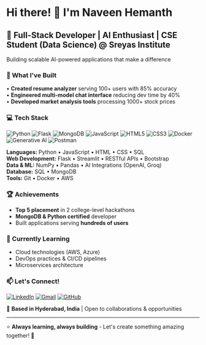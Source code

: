 # Hi there! 👋 I'm Naveen Hemanth

## 🚀 Full-Stack Developer | AI Enthusiast | CSE Student (Data Science) @ Sreyas Institute

Building scalable AI-powered applications that make a difference

### 🎯 What I've Built
• **Created resume analyzer** serving 100+ users with 85% accuracy  
• **Engineered multi-model chat interface** reducing dev time by 40%  
• **Developed market analysis tools** processing 1000+ stock prices  

### 💻 Tech Stack
![Python](https://img.shields.io/badge/-Python-3776AB?style=flat-square&logo=Python&logoColor=white)
![Flask](https://img.shields.io/badge/-Flask-000000?style=flat-square&logo=Flask&logoColor=white)
![MongoDB](https://img.shields.io/badge/-MongoDB-47A248?style=flat-square&logo=MongoDB&logoColor=white)
![JavaScript](https://img.shields.io/badge/-JavaScript-F7DF1E?style=flat-square&logo=JavaScript&logoColor=black)
![HTML5](https://img.shields.io/badge/-HTML5-E34F26?style=flat-square&logo=HTML5&logoColor=white)
![CSS3](https://img.shields.io/badge/-CSS3-1572B6?style=flat-square&logo=CSS3&logoColor=white)
![Docker](https://img.shields.io/badge/-Docker-2496ED?style=flat-square&logo=Docker&logoColor=white)
![Generative AI](https://img.shields.io/badge/-Generative%20AI-FF6B6B?style=flat-square&logo=OpenAI&logoColor=white)
![Postman](https://img.shields.io/badge/-Postman-FF6C37?style=flat-square&logo=Postman&logoColor=white)

**Languages:** Python • JavaScript • HTML • CSS • SQL  
**Web Development:** Flask • Streamlit • RESTful APIs • Bootstrap  
**Data & ML:** NumPy • Pandas • AI Integrations (OpenAI, Groq)  
**Database:** SQL • MongoDB  
**Tools:** Git • Docker • AWS

### 🏆 Achievements
- **Top 5 placement** in 2 college-level hackathons
- **MongoDB & Python certified** developer
- Built applications serving **hundreds of users**


### 🌱 Currently Learning
- Cloud technologies (AWS, Azure)
- DevOps practices & CI/CD pipelines
- Microservices architecture

### 📫 Let's Connect!
[![LinkedIn](https://img.shields.io/badge/-LinkedIn-0077B5?style=flat-square&logo=LinkedIn&logoColor=white)](https://linkedin.com/in/hemanthkokkonda)
[![Gmail](https://img.shields.io/badge/-Gmail-D14836?style=flat-square&logo=Gmail&logoColor=white)](mailto:naveenhemanth4@gmail.com)
[![GitHub](https://img.shields.io/badge/-GitHub-181717?style=flat-square&logo=GitHub&logoColor=white)](https://github.com/hemanth090)

📍 **Based in Hyderabad, India** | Open to collaborations & opportunities

---

⭐ **Always learning, always building** - Let's create something amazing together! 🚀
